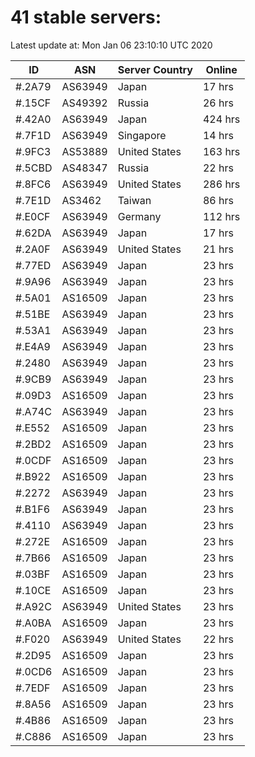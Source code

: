 # 41 stable servers:

Latest update at: Mon Jan 06 23:10:10 UTC 2020

| ID | ASN | Server Country | Online |
| -- | --- | -------------- | ------ |
| #.2A79 | AS63949 | Japan | 17 hrs |
| #.15CF | AS49392 | Russia | 26 hrs |
| #.42A0 | AS63949 | Japan | 424 hrs |
| #.7F1D | AS63949 | Singapore | 14 hrs |
| #.9FC3 | AS53889 | United States | 163 hrs |
| #.5CBD | AS48347 | Russia | 22 hrs |
| #.8FC6 | AS63949 | United States | 286 hrs |
| #.7E1D | AS3462 | Taiwan | 86 hrs |
| #.E0CF | AS63949 | Germany | 112 hrs |
| #.62DA | AS63949 | Japan | 17 hrs |
| #.2A0F | AS63949 | United States | 21 hrs |
| #.77ED | AS63949 | Japan | 23 hrs |
| #.9A96 | AS63949 | Japan | 23 hrs |
| #.5A01 | AS16509 | Japan | 23 hrs |
| #.51BE | AS63949 | Japan | 23 hrs |
| #.53A1 | AS63949 | Japan | 23 hrs |
| #.E4A9 | AS63949 | Japan | 23 hrs |
| #.2480 | AS63949 | Japan | 23 hrs |
| #.9CB9 | AS63949 | Japan | 23 hrs |
| #.09D3 | AS16509 | Japan | 23 hrs |
| #.A74C | AS63949 | Japan | 23 hrs |
| #.E552 | AS16509 | Japan | 23 hrs |
| #.2BD2 | AS16509 | Japan | 23 hrs |
| #.0CDF | AS16509 | Japan | 23 hrs |
| #.B922 | AS16509 | Japan | 23 hrs |
| #.2272 | AS63949 | Japan | 23 hrs |
| #.B1F6 | AS63949 | Japan | 23 hrs |
| #.4110 | AS63949 | Japan | 23 hrs |
| #.272E | AS16509 | Japan | 23 hrs |
| #.7B66 | AS16509 | Japan | 23 hrs |
| #.03BF | AS16509 | Japan | 23 hrs |
| #.10CE | AS16509 | Japan | 23 hrs |
| #.A92C | AS63949 | United States | 23 hrs |
| #.A0BA | AS16509 | Japan | 23 hrs |
| #.F020 | AS63949 | United States | 22 hrs |
| #.2D95 | AS16509 | Japan | 23 hrs |
| #.0CD6 | AS16509 | Japan | 23 hrs |
| #.7EDF | AS16509 | Japan | 23 hrs |
| #.8A56 | AS16509 | Japan | 23 hrs |
| #.4B86 | AS16509 | Japan | 23 hrs |
| #.C886 | AS16509 | Japan | 23 hrs |

